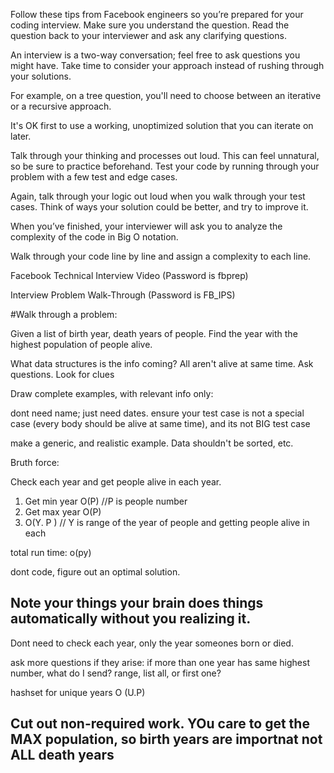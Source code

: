 Follow these tips from Facebook engineers so you’re prepared for your coding interview.
Make sure you understand the question. Read the question back to your interviewer and ask any clarifying questions. 

An interview is a two-way conversation; feel free to ask questions you might have.
Take time to consider your approach instead of rushing through your solutions. 

For example, on a tree question, you'll need to choose between an iterative or a recursive approach. 

It's OK first to use a working, unoptimized solution that you can iterate on later. 

Talk through your thinking and processes out loud. This can feel unnatural, so be sure to practice beforehand.
Test your code by running through your problem with a few test and edge cases. 

Again, talk through your logic out loud when you walk through your test cases.
Think of ways your solution could be better, and try to improve it. 

When you’ve finished, your interviewer will ask you to analyze the complexity of the code in Big O notation. 

Walk through your code line by line and assign a complexity to each line.

Facebook Technical Interview Video (Password is fbprep)

Interview Problem Walk-Through (Password is FB_IPS)

#Walk through a problem:

Given a list of birth year, death years of people. Find the year with the highest population of people alive.

What data structures is the info coming? 
All aren't alive at same time.
Ask questions.
Look for clues


Draw complete examples, with relevant info only: 

dont need name; just need dates.
ensure your test case is not a special case (every body should be alive at same time), and its not BIG test case

make a generic, and realistic example.  Data shouldn't be sorted, etc.

Bruth force:

Check each year and get people alive in each year.
1. Get min year O(P) //P is people number
2. Get max year O(P)
3. O(Y. P ) // Y is range of the year of people and getting people alive in each


total run time: o(py)


dont code, figure out an optimal solution.

## Note your things your brain does things automatically without you realizing it.

Dont need to check each year, only the year someones born or died.

ask more questions if they arise: if more than one year has same highest number, what do I send? range, list all, or first one?


hashset for unique years O (U.P)

## Cut out non-required work.  YOu care to get the MAX population, so birth years are importnat not ALL death years
